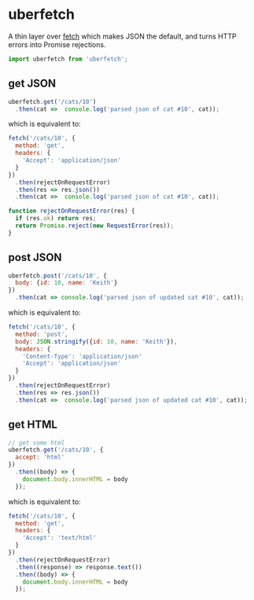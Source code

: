# uberfetch
A thin layer over [fetch](https://github.com/github/fetch) which makes JSON the default, and turns HTTP errors into Promise rejections.

```js
import uberfetch from 'uberfetch';
```

## get JSON
```js
uberfetch.get('/cats/10')
  .then(cat =>  console.log('parsed json of cat #10', cat));
```

which is equivalent to:

```js
fetch('/cats/10', {
  method: 'get',
  headers: {
    'Accept': 'application/json'
  }
})
  .then(rejectOnRequestError)
  .then(res => res.json())
  .then(cat =>  console.log('parsed json of cat #10', cat));

function rejectOnRequestError(res) {
  if (res.ok) return res;
  return Promise.reject(new RequestError(res));
}
```

## post JSON
```js
uberfetch.post('/cats/10', {
  body: {id: 10, name: 'Keith'}
})
  .then(cat => console.log('parsed json of updated cat #10', cat));
```

which is equivalent to:

```js
fetch('/cats/10', {
  method: 'post',
  body: JSON.stringify({id: 10, name: 'Keith'}),
  headers: {
    'Content-Type': 'application/json'
    'Accept': 'application/json'
  }
})
  .then(rejectOnRequestError)
  .then(res => res.json())
  .then(cat =>  console.log('parsed json of updated cat #10', cat));
```

## get HTML
```js
// get some html
uberfetch.get('/cats/10', {
  accept: 'html'
})
  .then((body) => {
    document.body.innerHTML = body
  });
```

which is equivalent to:

```js
fetch('/cats/10', {
  method: 'get',
  headers: {
    'Accept': 'text/html'
  }
})
  .then(rejectOnRequestError)
  .then((response) => response.text())
  .then((body) => {
    document.body.innerHTML = body
  });
```
